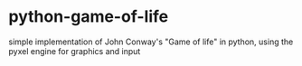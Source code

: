 # python-game-of-life
simple implementation of John Conway's "Game of life" in python, using the pyxel engine for graphics and input
